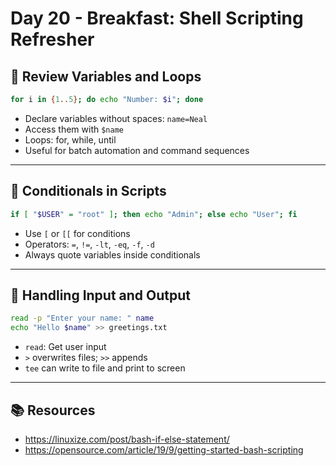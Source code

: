 # Day 20 - Breakfast: Shell Scripting Refresher

## 📌 Review Variables and Loops

```bash
for i in {1..5}; do echo "Number: $i"; done
```

- Declare variables without spaces: `name=Neal`
- Access them with `$name`
- Loops: for, while, until
- Useful for batch automation and command sequences

---

## 📌 Conditionals in Scripts

```bash
if [ "$USER" = "root" ]; then echo "Admin"; else echo "User"; fi
```

- Use `[` or `[[` for conditions
- Operators: `=`, `!=`, `-lt`, `-eq`, `-f`, `-d`
- Always quote variables inside conditionals

---

## 📌 Handling Input and Output

```bash
read -p "Enter your name: " name
echo "Hello $name" >> greetings.txt
```

- `read`: Get user input
- `>` overwrites files; `>>` appends
- `tee` can write to file and print to screen

---

## 📚 Resources

- https://linuxize.com/post/bash-if-else-statement/
- https://opensource.com/article/19/9/getting-started-bash-scripting